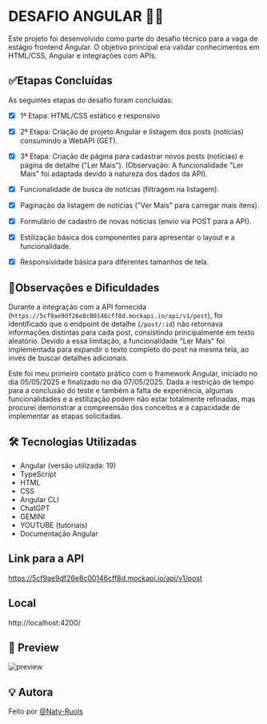 # DESAFIO ANGULAR 📍🔥

Este projeto foi desenvolvido como parte do desafio técnico para a vaga de estágio frontend Angular. O objetivo principal era validar conhecimentos em HTML/CSS, Angular e integrações com APIs.

## ✅Etapas Concluídas

As seguintes etapas do desafio foram concluídas:

- [x] 1ª Etapa: HTML/CSS estático e responsivo 
- [x] 2ª Etapa: Criação de projeto Angular e listagem dos posts (notícias) consumindo a WebAPI (GET).
- [x] 3ª Etapa: Criação de página para cadastrar novos posts (notícias) e página de detalhe ("Ler Mais"). (Observação: A funcionalidade "Ler Mais" foi adaptada devido à natureza dos dados da API).
- [x] Funcionalidade de busca de notícias (filtragem na listagem).
- [x] Paginação da listagem de notícias ("Ver Mais" para carregar mais itens).
- [x] Formulário de cadastro de novas notícias (envio via POST para a API).
- [x] Estilização básica dos componentes para apresentar o layout e a funcionalidade.
- [x] Responsividade básica para diferentes tamanhos de tela.


## 🔴Observações e Dificuldades

Durante a integração com a API fornecida (`https://5cf9ae9df26e8c00146cff8d.mockapi.io/api/v1/post`), foi identificado que o endpoint de detalhe (`/post/:id`) não retornava informações distintas para cada post, consistindo principalmente em texto aleatório. Devido a essa limitação, a funcionalidade "Ler Mais" foi implementada para expandir o texto completo do post na mesma tela, ao invés de buscar detalhes adicionais.

Este foi meu primeiro contato prático com o framework Angular, iniciado no dia 05/05/2025 e finalizado no dia 07/05/2025. Dada a restrição de tempo para a conclusão do teste e também a falta de experiência, algumas funcionalidades e a estilização podem não estar totalmente refinadas, mas procurei demonstrar a compreensão dos conceitos e a capacidade de implementar as etapas solicitadas.

## 🛠️ Tecnologias Utilizadas

-   Angular (versão utilizada: 19)
-   TypeScript
-   HTML
-   CSS
-   Angular CLI
- ChatGPT
- GEMINI
- YOUTUBE (tutoriais)
- Documentação Angular

## Link para a API

https://5cf9ae9df26e8c00146cff8d.mockapi.io/api/v1/post

## Local 

http://localhost:4200/



## 📸 Preview

![preview](https://cdn.prod.website-files.com/62876589ec366575fa309b1e/65d65a2a9abbec35593a1394_Angular%20NES%20Announcement.png)

## 💡 Autora

Feito por [@Naty-Ruols](https://github.com/Naty-Ruols)
